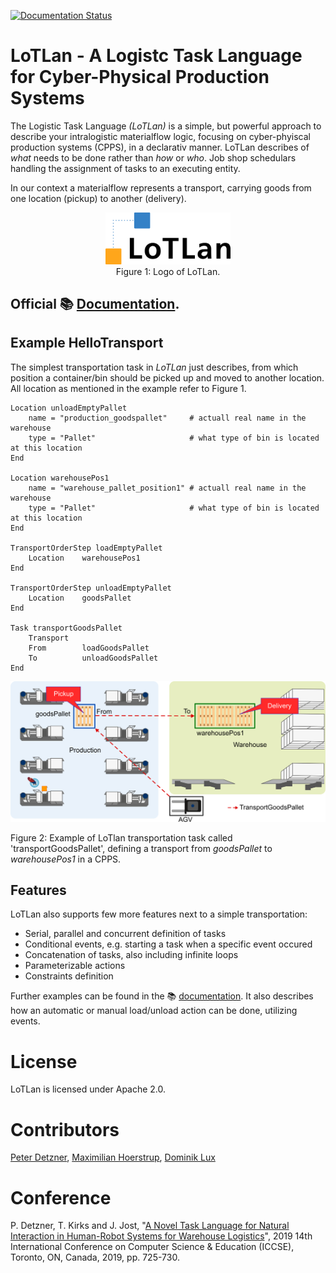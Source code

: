 [![Documentation Status](https://readthedocs.org/projects/lotlan/badge/?version=latest)](https://lotlan.readthedocs.io/en/latest/?badge=latest)


# LoTLan - A Logistc Task Language for Cyber-Physical Production Systems

The Logistic Task Language *(LoTLan)* is a simple, but powerful approach to describe your intralogistic materialflow logic, focusing on cyber-phyiscal production systems (CPPS), in a declarativ manner. LoTLan describes of *what* needs to be done rather than *how* or *who*. Job shop schedulars handling the assignment of tasks to an executing entity.

In our context a materialflow represents a transport, carrying goods from one location (pickup) to another (delivery). 

<center><img src="docs/img/LoTLan.png" alt="LoTLan Logo" width="200"/><br />
Figure 1: Logo of LoTLan.
</center>

## Official :books: [Documentation](https://lotlan.readthedocs.io).

## Example HelloTransport

The simplest transportation task in *LoTLan* just describes, from which position a container/bin should be picked up and moved to another location. All location as mentioned in the example refer to Figure 1.

```
Location unloadEmptyPallet
    name = "production_goodspallet"     # actuall real name in the warehouse
    type = "Pallet"                     # what type of bin is located at this location
End

Location warehousePos1
    name = "warehouse_pallet_position1" # actuall real name in the warehouse
    type = "Pallet"                     # what type of bin is located at this location    
End

TransportOrderStep loadEmptyPallet
    Location    warehousePos1 
End

TransportOrderStep unloadEmptyPallet
    Location    goodsPallet 
End

Task transportGoodsPallet
    Transport
    From        loadGoodsPallet
    To          unloadGoodsPallet
End
```

<center><img src="docs/img/transportGoodsPallet.png" alt="Simple Floorplan for HellTransport" width="800"/></center>

Figure 2: Example of LoTlan transportation task called 'transportGoodsPallet', defining a transport from *goodsPallet* to *warehousePos1* in a CPPS.


## Features
LoTLan also supports few more features next to a simple transportation:

- Serial, parallel and concurrent definition of tasks
- Conditional events, e.g. starting a task when a specific event occured
- Concatenation of tasks, also including infinite loops
- Parameterizable actions
- Constraints definition


Further examples can be found in the :books: [documentation](https://lotlan.readthedocs.io). It also describes how an automatic or manual load/unload action can be done, utilizing events.


# License

LoTLan is licensed under Apache 2.0.


# Contributors
[Peter Detzner](https://www.github.com/ptrdtznr), [Maximilian Hoerstrup](https://github.com/max-coding), [Dominik Lux](https://github.com/Luxxii)


# Conference

P. Detzner, T. Kirks and J. Jost, "[A Novel Task Language for Natural Interaction in Human-Robot Systems for Warehouse Logistics](https://ieeexplore.ieee.org/document/8845336)", 2019 14th International Conference on Computer Science & Education (ICCSE), Toronto, ON, Canada, 2019, pp. 725-730.